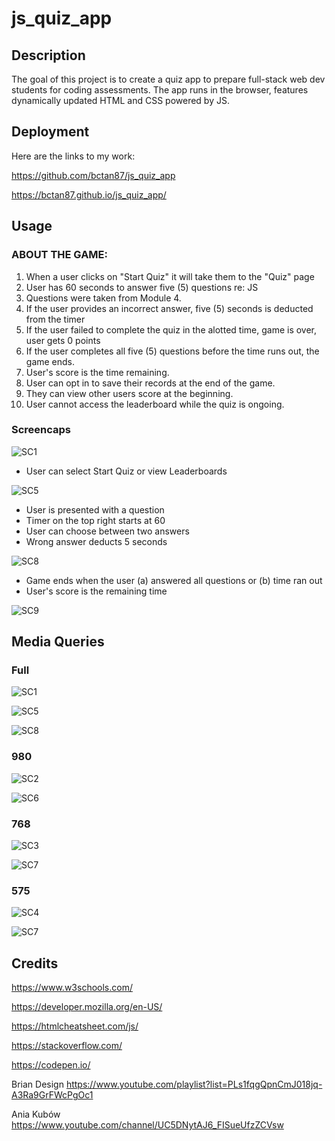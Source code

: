 # js_quiz_app

## Description
The goal of this project is to create a quiz app to prepare full-stack web dev students for coding assessments. The app runs in the browser, features dynamically updated HTML and CSS powered by JS.

## Deployment
Here are the links to my work:

https://github.com/bctan87/js_quiz_app

https://bctan87.github.io/js_quiz_app/

## Usage

### ABOUT THE GAME:

1. When a user clicks on "Start Quiz" it will take them to the "Quiz" page
2. User has 60 seconds to answer five (5) questions re: JS
3. Questions were taken from Module 4. 
3. If the user provides an incorrect answer, five (5) seconds is deducted from the timer
4. If the user failed to complete the quiz in the alotted time, game is over, user gets 0 points
5. If the user completes all five (5) questions before the time runs out, the game ends.
6. User's score is the time remaining.
7. User can opt in to save their records at the end of the game.
8. They can view other users score at the beginning.
9. User cannot access the leaderboard while the quiz is ongoing. 

### Screencaps

![SC1](/assets/images/sc1.png)

- User can select Start Quiz or view Leaderboards

![SC5](/assets/images/sc5.png)

- User is presented with a question
- Timer on the top right starts at 60
- User can choose between two answers
- Wrong answer deducts 5 seconds 

![SC8](/assets/images/sc8.png)

- Game ends when the user (a) answered all questions or (b) time ran out
- User's score is the remaining time

![SC9](/assets/images/sc9.png)

## Media Queries

### Full

![SC1](/assets/images/sc1.png)

![SC5](/assets/images/sc5.png)

![SC8](/assets/images/sc8.png)

### 980

![SC2](/assets/images/sc2.png)

![SC6](/assets/images/sc6.png)

### 768

![SC3](/assets/images/sc3.png)

![SC7](/assets/images/sc7.png)

### 575

![SC4](/assets/images/sc4.png)

![SC7](/assets/images/sc7.png)

## Credits


https://www.w3schools.com/

https://developer.mozilla.org/en-US/

https://htmlcheatsheet.com/js/

https://stackoverflow.com/

https://codepen.io/

Brian Design https://www.youtube.com/playlist?list=PLs1fqgQpnCmJ018jq-A3Ra9GrFWcPgOc1

Ania Kubów https://www.youtube.com/channel/UC5DNytAJ6_FISueUfzZCVsw


